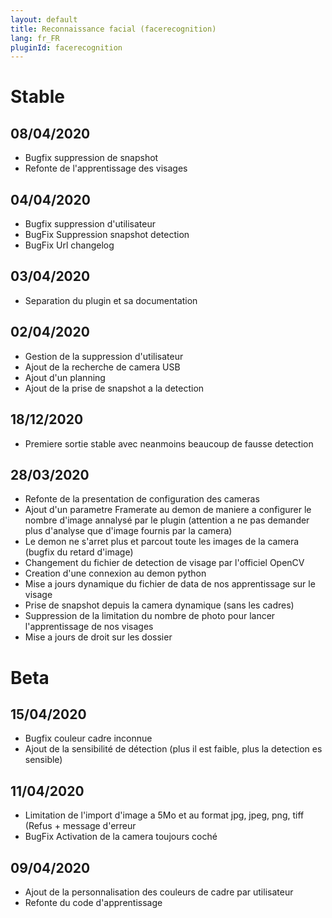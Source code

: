 ```yaml
---
layout: default
title: Reconnaissance facial (facerecognition)
lang: fr_FR
pluginId: facerecognition
---
```


# Stable
## 08/04/2020
* Bugfix suppression de snapshot
* Refonte de l'apprentissage des visages
## 04/04/2020
* Bugfix suppression d'utilisateur
* BugFix Suppression snapshot detection
* BugFix Url changelog
## 03/04/2020
* Separation du plugin et sa documentation
## 02/04/2020
* Gestion de la suppression d'utilisateur
* Ajout de la recherche de camera USB
* Ajout d'un planning
* Ajout de la prise de snapshot a la detection
## 18/12/2020
* Premiere sortie stable avec neanmoins beaucoup de fausse detection
## 28/03/2020
* Refonte de la presentation de configuration des cameras
* Ajout d'un parametre Framerate au demon de maniere a configurer le nombre d'image annalysé par le plugin (attention a ne pas demander plus d'analyse que d'image fournis par la camera)
* Le demon ne s'arret plus et parcout toute les images de la camera (bugfix du retard d'image)
* Changement du fichier de detection de visage par l'officiel OpenCV
* Creation d'une connexion au demon python
* Mise a jours dynamique du fichier de data de nos apprentissage sur le visage
* Prise de snapshot depuis la camera dynamique (sans les cadres)
* Suppression de la limitation du nombre de photo pour lancer l'apprentissage de nos visages
* Mise a jours de droit sur les dossier
# Beta
## 15/04/2020
* Bugfix couleur cadre inconnue 
* Ajout de la sensibilité de détection (plus il est faible, plus la detection es sensible) 
## 11/04/2020
* Limitation de l'import d'image a  5Mo et au format jpg, jpeg, png, tiff (Refus + message d'erreur
* BugFix Activation de la camera toujours coché
				
## 09/04/2020
* Ajout de la personnalisation des couleurs de cadre par utilisateur
* Refonte du code d'apprentissage

